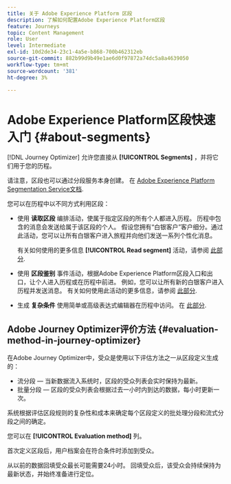 ```yaml
---
title: 关于 Adobe Experience Platform 区段
description: 了解如何配置Adobe Experience Platform区段
feature: Journeys
topic: Content Management
role: User
level: Intermediate
exl-id: 10d2de34-23c1-4a5e-b868-700b462312eb
source-git-commit: 882b99d9b49e1ae6d0f97872a74dc5a8a4639050
workflow-type: tm+mt
source-wordcount: '381'
ht-degree: 3%

---
```


# Adobe Experience Platform区段快速入门 {#about-segments}

[!DNL Journey Optimizer]  允许您直接从 **[!UICONTROL Segments]** ，并将它们用于您的历程。

请注意，区段也可以通过分段服务本身创建。 在 [Adobe Experience Platform Segmentation Service文档](https://experienceleague.adobe.com/docs/experience-platform/segmentation/home.html).

您可以在历程中以不同方式利用区段：

* 使用 **读取区段** 编排活动，使属于指定区段的所有个人都进入历程。 历程中包含的消息会发送给属于该区段的个人。 假设您拥有“白银客户”客户细分。通过此活动，您可以让所有白银客户进入旅程并向他们发送一系列个性化消息。

   有关如何使用的更多信息 **[!UICONTROL Read segment]** 活动，请参阅 [此部分](../building-journeys/read-segment.md#configuring-segment-trigger-activity).

* 使用 **区段鉴别** 事件活动，根据Adobe Experience Platform区段入口和出口，让个人进入历程或在历程中前进。 例如，您可以让所有新的白银客户进入历程并发送消息。 有关如何使用此活动的更多信息，请参阅 [此部分](../building-journeys/segment-qualification-events.md).

* 生成 **复杂条件** 使用简单或高级表达式编辑器在历程中访问。 在 [此部分](../building-journeys/condition-activity.md#using-a-segment).

## Adobe Journey Optimizer评价方法 {#evaluation-method-in-journey-optimizer}

在Adobe Journey Optimizer中，受众是使用以下评估方法之一从区段定义生成的：

* 流分段 — 当新数据流入系统时，区段的受众列表会实时保持为最新。
* 批量分段 — 区段的受众列表会根据过去一小时内到达的数据，每小时更新一次。

系统根据评估区段规则的复杂性和成本来确定每个区段定义的批处理分段和流式分段之间的确定。

您可以在 **[!UICONTROL Evaluation method]** 列。

首次定义区段后，用户档案会在符合条件时添加到受众。

从以前的数据回填受众最长可能需要24小时。 回填受众后，该受众会持续保持为最新状态，并始终准备进行定位。
